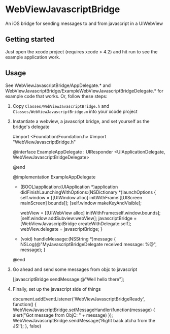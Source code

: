 WebViewJavascriptBridge
=======================

An iOS bridge for sending messages to and from javascript in a UIWebView

Getting started
---------------

Just open the xcode project (requires xcode > 4.2) and hit run to see the example application work.

Usage
-----

See WebViewJavascriptBridge/AppDelegate.* and WebViewJavascriptBridge/ExampleWebViewJavascriptBridgeDelegate.* for example code that works. Or, follow these steps:

1) Copy `Classes/WebViewJavascriptBridge.h` and `Classes/WebViewJavascriptBridge.m` into your xcode project

2) Instantiate a webview, a javascript bridge, and set yourself as the bridge's delegate

	#import <Foundation/Foundation.h>
	#import "WebViewJavascriptBridge.h"

	@interface ExampleAppDelegate : UIResponder <UIApplicationDelegate, WebViewJavascriptBridgeDelegate>
	
	@end
	
	@implementation ExampleAppDelegate
	
	- (BOOL)application:(UIApplication *)application didFinishLaunchingWithOptions:(NSDictionary *)launchOptions
	{
	    self.window = [[UIWindow alloc] initWithFrame:[[UIScreen mainScreen] bounds]];
	    [self.window makeKeyAndVisible];
		
		webView = [[UIWebView alloc] initWithFrame:self.window.bounds];
	    [self.window addSubview:webView];
	    javascriptBridge = [WebViewJavascriptBridge createWithDelegate:self];
	    webView.delegate = javascriptBridge;
	}

	- (void) handleMessage:(NSString *)message {
	    NSLog(@"MyJavascriptBridgeDelegate received message: %@", message);
	}

	@end

3) Go ahead and send some messages from objc to javascript

	[javascriptBridge sendMessage:@"Well hello there"];

4) Finally, set up the javascript side of things
	
	document.addEventListener('WebViewJavascriptBridgeReady', function() {
		WebViewJavascriptBridge.setMessageHandler(function(message) {
			alert("Got message from ObjC: " + message)
		});
		WebViewJavascriptBridge.sendMessage('Right back atcha from the JS!');
	}, false)
